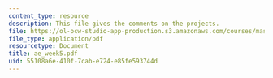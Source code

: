 ```yaml
---
content_type: resource
description: This file gives the comments on the projects.
file: https://ol-ocw-studio-app-production.s3.amazonaws.com/courses/mas-961-ambient-intelligence-spring-2005/55108a6e410f7cabe724e85fe593744d_ae_week5.pdf
file_type: application/pdf
resourcetype: Document
title: ae_week5.pdf
uid: 55108a6e-410f-7cab-e724-e85fe593744d
---
```

